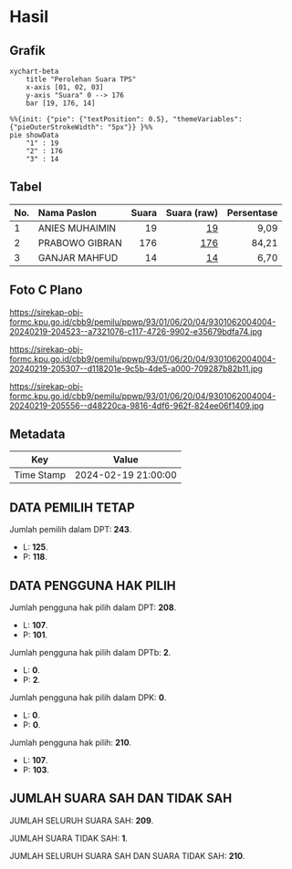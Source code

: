 # Hasil

## Grafik

```mermaid
xychart-beta
    title "Perolehan Suara TPS"
    x-axis [01, 02, 03]
    y-axis "Suara" 0 --> 176
    bar [19, 176, 14]
```

```mermaid
%%{init: {"pie": {"textPosition": 0.5}, "themeVariables": {"pieOuterStrokeWidth": "5px"}} }%%
pie showData
    "1" : 19
    "2" : 176
    "3" : 14
```

## Tabel

| No. | Nama Paslon    | Suara | Suara (raw) | Persentase |
|:--- |:-------------- | -----:| -----------:| ----------:|
| 1   | ANIES MUHAIMIN | 19    | [19][p-1]   | 9,09       |
| 2   | PRABOWO GIBRAN | 176   | [176][p-2]  | 84,21      |
| 3   | GANJAR MAHFUD  | 14    | [14][p-3]   | 6,70       |


[p-1]: https://github.com/gigit-pemilu/pemilu-2024-93-papua-selatan/blob/main/pilpres/hitung-suara/sub/93-papua-selatan/sub/01-merauke/sub/06-tanah-miring/sub/2004-amun-kay/sub/004-tps/sub/paslon-1.txt
[p-2]: https://github.com/gigit-pemilu/pemilu-2024-93-papua-selatan/blob/main/pilpres/hitung-suara/sub/93-papua-selatan/sub/01-merauke/sub/06-tanah-miring/sub/2004-amun-kay/sub/004-tps/sub/paslon-2.txt
[p-3]: https://github.com/gigit-pemilu/pemilu-2024-93-papua-selatan/blob/main/pilpres/hitung-suara/sub/93-papua-selatan/sub/01-merauke/sub/06-tanah-miring/sub/2004-amun-kay/sub/004-tps/sub/paslon-3.txt

## Foto C Plano

https://sirekap-obj-formc.kpu.go.id/cbb9/pemilu/ppwp/93/01/06/20/04/9301062004004-20240219-204523--a7321076-c117-4726-9902-e35679bdfa74.jpg

https://sirekap-obj-formc.kpu.go.id/cbb9/pemilu/ppwp/93/01/06/20/04/9301062004004-20240219-205307--d118201e-9c5b-4de5-a000-709287b82b11.jpg

https://sirekap-obj-formc.kpu.go.id/cbb9/pemilu/ppwp/93/01/06/20/04/9301062004004-20240219-205556--d48220ca-9816-4df6-962f-824ee06f1409.jpg


## Metadata

| Key        | Value               |
| ---------- | ------------------- |
| Time Stamp | 2024-02-19 21:00:00 |


## DATA PEMILIH TETAP

Jumlah pemilih dalam DPT: **243**.
 * L: **125**.
 * P: **118**.

## DATA PENGGUNA HAK PILIH

Jumlah pengguna hak pilih dalam DPT: **208**.
 * L: **107**.
 * P: **101**.

Jumlah pengguna hak pilih dalam DPTb: **2**.
 * L: **0**.
 * P: **2**.

Jumlah pengguna hak pilih dalam DPK: **0**.
 * L: **0**.
 * P: **0**.

Jumlah pengguna hak pilih: **210**.
 * L: **107**.
 * P: **103**.

## JUMLAH SUARA SAH DAN TIDAK SAH

JUMLAH SELURUH SUARA SAH: **209**.

JUMLAH SUARA TIDAK SAH: **1**.

JUMLAH SELURUH SUARA SAH DAN SUARA TIDAK SAH: **210**.


